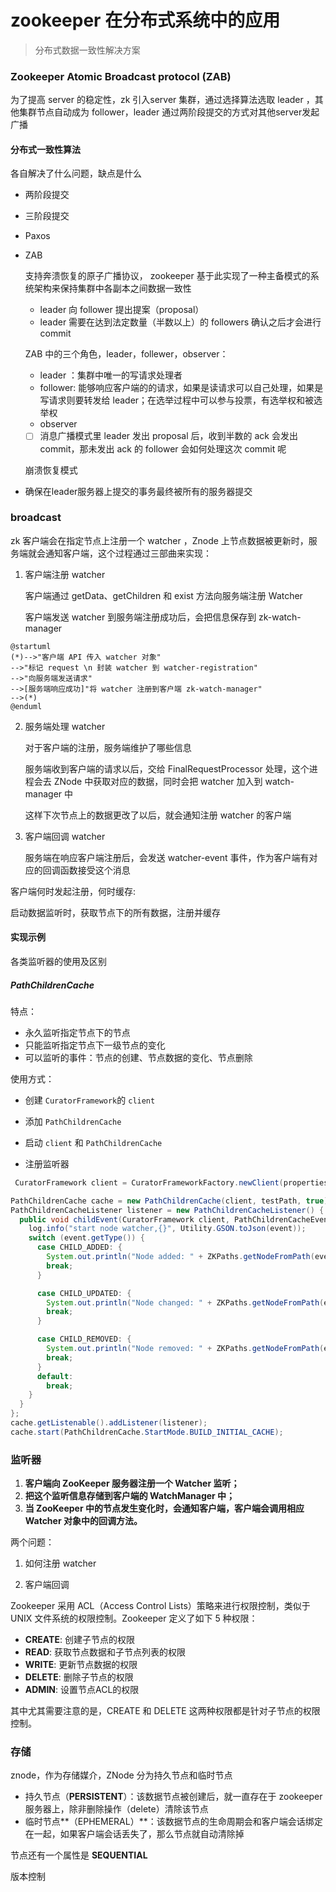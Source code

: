 # zookeeper 在分布式系统中的应用



> 分布式数据一致性解决方案

### Zookeeper Atomic Broadcast protocol (ZAB) 

为了提高 server 的稳定性，zk 引入server 集群，通过选择算法选取 leader ，其他集群节点自动成为 follower，leader 通过两阶段提交的方式对其他server发起广播



#### 分布式一致性算法

各自解决了什么问题，缺点是什么

- 两阶段提交

- 三阶段提交

- Paxos

- ZAB

  支持奔溃恢复的原子广播协议， zookeeper 基于此实现了一种主备模式的系统架构来保持集群中各副本之间数据一致性

  - leader 向 follower 提出提案（proposal）
  - leader 需要在达到法定数量（半数以上）的 followers 确认之后才会进行 commit

  ZAB 中的三个角色，leader，follewer，observer：

  - leader ：集群中唯一的写请求处理者
  - follower: 能够响应客户端的的请求，如果是读请求可以自己处理，如果是写请求则要转发给 leader；在选举过程中可以参与投票，有选举权和被选举权
  - observer

  - [ ] 消息广播模式里 leader 发出 proposal 后，收到半数的 ack 会发出 commit，那未发出 ack 的 follower 会如何处理这次 commit 呢

   崩溃恢复模式

- 确保在leader服务器上提交的事务最终被所有的服务器提交



### broadcast

zk 客户端会在指定节点上注册一个 watcher ，Znode 上节点数据被更新时，服务端就会通知客户端，这个过程通过三部曲来实现：

1. 客户端注册 watcher

   客户端通过 getData、getChildren 和 exist 方法向服务端注册 Watcher
   
   客户端发送 watcher 到服务端注册成功后，会把信息保存到 zk-watch-manager
 ```uml
@startuml
(*)-->"客户端 API 传入 watcher 对象"
-->"标记 request \n 封装 watcher 到 watcher-registration"
-->"向服务端发送请求"
-->[服务端响应成功]"将 watcher 注册到客户端 zk-watch-manager"
-->(*)
@enduml
 ```

2. 服务端处理 watcher

   对于客户端的注册，服务端维护了哪些信息

   服务端收到客户端的请求以后，交给 FinalRequestProcessor 处理，这个进程会去 ZNode 中获取对应的数据，同时会把 watcher 加入到 watch-manager 中

   这样下次节点上的数据更改了以后，就会通知注册 watcher 的客户端

3. 客户端回调 watcher

   服务端在响应客户端注册后，会发送 watcher-event 事件，作为客户端有对应的回调函数接受这个消息

   

客户端何时发起注册，何时缓存:

启动数据监听时，获取节点下的所有数据，注册并缓存





#### 实现示例

各类监听器的使用及区别

##### PathChildrenCache

特点：

- 永久监听指定节点下的节点
- 只能监听指定节点下一级节点的变化
- 可以监听的事件：节点的创建、节点数据的变化、节点删除

使用方式：

- 创建 `CuratorFramework`的 `client`

- 添加 `PathChildrenCache` 

- 启动 `client` 和 `PathChildrenCache` 

- 注册监听器

  

```java
 CuratorFramework client = CuratorFrameworkFactory.newClient(properties.getZkAddress(), new ExponentialBackoffRetry(1000, 3));

PathChildrenCache cache = new PathChildrenCache(client, testPath, true);
PathChildrenCacheListener listener = new PathChildrenCacheListener() {
  public void childEvent(CuratorFramework client, PathChildrenCacheEvent event) throws Exception {
    log.info("start node watcher,{}", Utility.GSON.toJson(event));
    switch (event.getType()) {
      case CHILD_ADDED: {
        System.out.println("Node added: " + ZKPaths.getNodeFromPath(event.getData().getPath()));
        break;
      }

      case CHILD_UPDATED: {
        System.out.println("Node changed: " + ZKPaths.getNodeFromPath(event.getData().getPath()));
        break;
      }

      case CHILD_REMOVED: {
        System.out.println("Node removed: " + ZKPaths.getNodeFromPath(event.getData().getPath()));
        break;
      }
      default:
        break;
    }
  }
};
cache.getListenable().addListener(listener);
cache.start(PathChildrenCache.StartMode.BUILD_INITIAL_CACHE);

```



### 监听器

1. **客户端向 ZooKeeper 服务器注册一个 Watcher 监听；**
2. **把这个监听信息存储到客户端的 WatchManager 中；**
3. **当 ZooKeeper 中的节点发生变化时，会通知客户端，客户端会调用相应 Watcher 对象中的回调方法。** 

两个问题：

1. 如何注册 watcher

2. 客户端回调



Zookeeper 采用 ACL（Access Control Lists）策略来进行权限控制，类似于 UNIX 文件系统的权限控制。Zookeeper 定义了如下 5 种权限：

- **CREATE**: 创建子节点的权限
- **READ**: 获取节点数据和子节点列表的权限
- **WRITE**: 更新节点数据的权限
- **DELETE**: 删除子节点的权限
- **ADMIN**: 设置节点ACL的权限

其中尤其需要注意的是，CREATE 和 DELETE 这两种权限都是针对子节点的权限控制。



### 存储

znode，作为存储媒介，ZNode 分为持久节点和临时节点

- 持久节点（**PERSISTENT**）：该数据节点被创建后，就一直存在于 zookeeper 服务器上，除非删除操作（delete）清除该节点
- 临时节点**（EPHEMERAL）**：该数据节点的生命周期会和客户端会话绑定在一起，如果客户端会话丢失了，那么节点就自动清除掉

节点还有一个属性是 **SEQUENTIAL** 

版本控制

